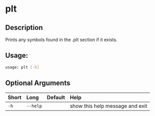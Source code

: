 



# plt

## Description


Prints any symbols found in the .plt section if it exists.
## Usage:


```bash
usage: plt [-h]

```
## Optional Arguments

|Short|Long|Default|Help|
| :--- | :--- | :--- | :--- |
|`-h`|`--help`||show this help message and exit|
